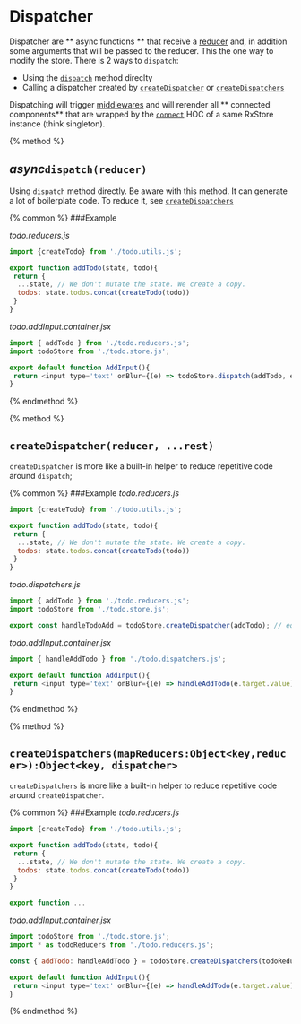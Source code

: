 # Dispatcher


Dispatcher are ** async functions ** that receive a [reducer](concepts/reducer.md) and, in addition some arguments that will be passed to the reducer. This the one way to modify the store.
There is 2 ways to `dispatch`:
 * Using the [`dispatch`](methods.md#dispatch) method direclty
 * Calling a dispatcher created by [`createDispatcher`](methods.md#createDispatcher) or [`createDispatchers`](methods.md#createDispatchers)
 
Dispatching will trigger [middlewares](middlewares-lifecycle.md) and will rerender all ** connected components** that are wrapped by the [`connect`](methods.md#connect) HOC of a same RxStore instance (think singleton).

{% method %}

## _async_`dispatch(reducer)`

Using `dispatch` method directly. Be aware with this method. It can generate a lot of boilerplate code. To reduce it, see [`createDispatchers`](methods.md#createDispatchers)


{% common %}
###Example

_todo.reducers.js_

```js
import {createTodo} from './todo.utils.js';

export function addTodo(state, todo){
 return {
  ...state, // We don't mutate the state. We create a copy.
  todos: state.todos.concat(createTodo(todo))
 }
}

```

_todo.addInput.container.jsx_
```js
import { addTodo } from './todo.reducers.js';
import todoStore from './todo.store.js';

export default function AddInput(){
 return <input type='text' onBlur={(e) => todoStore.dispatch(addTodo, e.target.value)};
}
```

{% endmethod %}

{% method %}

## `createDispatcher(reducer, ...rest)`

`createDispatcher` is more like a built-in helper to reduce repetitive code around `dispatch`;


{% common %}
###Example
_todo.reducers.js_

```js
import {createTodo} from './todo.utils.js';

export function addTodo(state, todo){
 return {
  ...state, // We don't mutate the state. We create a copy.
  todos: state.todos.concat(createTodo(todo))
 }
}

```

_todo.dispatchers.js_
```js
import { addTodo } from './todo.reducers.js';
import todoStore from './todo.store.js';

export const handleTodoAdd = todoStore.createDispatcher(addTodo); // equivalent at (todo) =>  todoStore.dispatch(addTodo, todo);
```

_todo.addInput.container.jsx_
```js
import { handleAddTodo } from './todo.dispatchers.js';

export default function AddInput(){
 return <input type='text' onBlur={(e) => handleAddTodo(e.target.value)};
}
```

{% endmethod %}

{% method %}

## `createDispatchers(mapReducers:Object<key,reducer>):Object<key, dispatcher>`

`createDispatchers` is more like a built-in helper to reduce repetitive code around `createDispatcher`.


{% common %}
###Example
_todo.reducers.js_

```js
import {createTodo} from './todo.utils.js';

export function addTodo(state, todo){
 return {
  ...state, // We don't mutate the state. We create a copy.
  todos: state.todos.concat(createTodo(todo))
 }
}

export function ...

```

_todo.addInput.container.jsx_
```js
import todoStore from './todo.store.js';
import * as todoReducers from './todo.reducers.js';

const { addTodo: handleAddTodo } = todoStore.createDispatchers(todoReducers);

export default function AddInput(){
 return <input type='text' onBlur={(e) => handleAddTodo(e.target.value)};
}
```

{% endmethod %}








